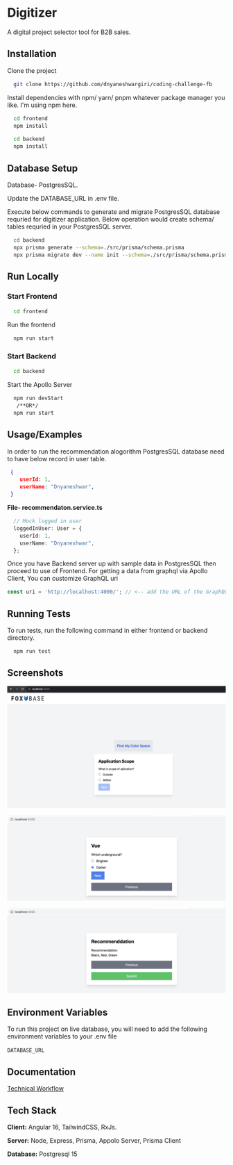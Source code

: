 
# Digitizer

A digital project selector tool for B2B sales.

## Installation
Clone the project

```bash
  git clone https://github.com/dnyaneshwargiri/coding-challenge-fb
```
Install dependencies with npm/ yarn/ pnpm whatever package manager you like. I'm using npm here.

```bash
  cd frontend 
  npm install 
```
    
```bash
  cd backend 
  npm install 
```
## Database Setup

Database- PostgresSQL.

Update the DATABASE_URL in .env file.

Execute below commands to generate and migrate PostgresSQL database requried for digitizer application. Below operation would create schema/ tables requried in your PostgresSQL server. 
```bash
  cd backend
  npx prisma generate --schema=./src/prisma/schema.prisma
  npx prisma migrate dev --name init --schema=./src/prisma/schema.prisma 

```
## Run Locally


### Start Frontend

```bash
  cd frontend
```


Run the frontend

```bash
  npm run start
```

### Start Backend

```bash
  cd backend

```

Start the Apollo Server

```bash
  npm run devStart
   /**OR*/ 
  npm run start

```



## Usage/Examples

In order to run the recommendation alogorithm PostgresSQL database need to have below record in user table.

```json
 {
    userId: 1,
    userName: "Dnyaneshwar",
 }

```
 

__File- recommendaton.service.ts__
```typescript
  // Mock logged in user
  loggedInUser: User = {
    userId: 1,
    userName: "Dnyaneshwar",
  };

```

Once you have Backend server up with sample data in PostgresSQL then proceed to use of Frontend. For getting a data from graphql via Apollo Client, You can customize GraphQL uri
```typescript
const uri = 'http://localhost:4000/'; // <-- add the URL of the GraphQL server here
```
## Running Tests

To run tests, run the following command in either frontend or backend directory.

```bash
  npm run test
```


## Screenshots

![App Screenshot](https://raw.githubusercontent.com/dnyaneshwargiri/coding-challenge-fb/main/screenshots/question%20page-1.png)

![App Screenshot](https://raw.githubusercontent.com/dnyaneshwargiri/coding-challenge-fb/main/screenshots/question%20page-2.png)


![App Screenshot](https://raw.githubusercontent.com/dnyaneshwargiri/coding-challenge-fb/main/screenshots/recommend%20page.png)
## Environment Variables

To run this project on live database, you will need to add the following environment variables to your .env file

`DATABASE_URL`



## Documentation

[Technical Workflow](https://github.com/dnyaneshwargiri/coding-challenge-fb/blob/main/documentation.adoc)


## Tech Stack

**Client:** Angular 16, TailwindCSS, RxJs.

**Server:** Node, Express, Prisma, Appolo Server, Prisma Client

**Database:** Postgresql 15



